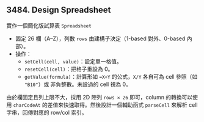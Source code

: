 ## 3484. Design Spreadsheet

實作一個簡化版試算表 `Spreadsheet`
- 固定 26 欄（A–Z），列數 `rows` 由建構子決定（1-based 對外、0-based 內部）。
- 操作：
  - `setCell(cell, value)`：設定單一格值。
  - `resetCell(cell)`：把格子重設為 0。
  - `getValue(formula)`：計算形如 `=X+Y` 的公式，`X/Y` 各自可為 cell 參照（如 `"B10"`）或 非負整數。未設過的 cell 視為 0。

由於欄固定且列上限不大，採用 2D 陣列 `rows × 26` 即可，column 的轉換可以使用 `charCodeAt` 的差值來快速取得。然後設計一個輔助函式 `parseCell` 來解析 cell 字串，回傳對應的 row/col 索引。

